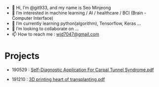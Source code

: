 - 👋 Hi, I’m @git933, and my name is Seo Minjeong
- 👀 I’m interested in machine learning / AI / healthcare / BCI (Brain - Computer Interface)
- 🌱 I’m currently learning python(algorithm), Tensorflow, Keras ...
- 💞️ I’m looking to collaborate on ...
- 📫 How to reach me : wjd7047@gmail.com



# Projects

- 190529 :
[Self-Diagnostic Application For Carpal Tunnel Syndrome.pdf](https://github.com/git933/git933/files/8598229/Self-Diagnostic.Application.For.Carpal.Tunnel.Syndrome.pdf)



- 191210 :
[3D printing heart of transplanting.pdf](https://github.com/git933/git933/files/8598241/3D.printing.heart.of.transplanting.pdf)


<!---
git933/git933 is a ✨ special ✨ repository because its `README.md` (this file) appears on your GitHub profile.
You can click the Preview link to take a look at your changes.
--->
